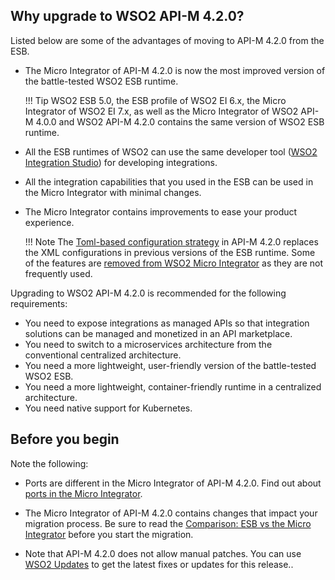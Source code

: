 ## Why upgrade to WSO2 API-M 4.2.0?

Listed below are some of the advantages of moving to API-M 4.2.0 from the ESB.

-	The Micro Integrator of API-M 4.2.0 is now the most improved version of the battle-tested WSO2 ESB runtime.

	!!! Tip
		WSO2 ESB 5.0, the ESB profile of WSO2 EI 6.x, the Micro Integrator of WSO2 EI 7.x, as well as the Micro Integrator of WSO2 API-M 4.0.0 and WSO2 API-M 4.2.0 contains the same version of WSO2 ESB runtime. 

-	All the ESB runtimes of WSO2 can use the same developer tool ([WSO2 Integration Studio](../../../integrate/develop/wso2-integration-studio)) for developing integrations. 

-	All the integration capabilities that you used in the ESB can be used in the Micro Integrator with minimal changes.

-	The Micro Integrator contains improvements to ease your product experience.

	!!! Note
		The [Toml-based configuration strategy](../../../reference/config-catalog-mi) in API-M 4.2.0 replaces the XML configurations in previous versions of the ESB runtime. Some of the features are [removed from WSO2 Micro Integrator](../../../get-started/about-this-release/#compare-this-release-with-previous-esbs) as they are not frequently used.  

Upgrading to WSO2 API-M 4.2.0 is recommended for the following requirements:

-	You need to expose integrations as managed APIs so that integration solutions can be managed and monetized in an API marketplace. 
-	You need to switch to a microservices architecture from the conventional centralized architecture.
-	You need a more lightweight, user-friendly version of the battle-tested WSO2 ESB.
-	You need a more lightweight, container-friendly runtime in a centralized architecture.
-	You need native support for Kubernetes.


## Before you begin

Note the following:

-	Ports are different in the Micro Integrator of API-M 4.2.0. Find out about [ports in the Micro Integrator](../../../install-and-setup/setup/reference/default-product-ports/#micro-integrator-ports).
-	The Micro Integrator of API-M 4.2.0 contains changes that impact your migration process. Be sure to read the [Comparison: ESB vs the Micro Integrator](../../../get-started/about-this-release/#compare-this-release-with-previous-esbs) before you start the migration.

-	Note that API-M 4.2.0 does not allow manual patches. You can use [WSO2 Updates](https://updates.docs.wso2.com/en/latest/updates/overview) to get the latest fixes or updates for this release..